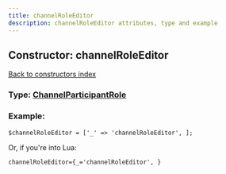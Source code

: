```yaml
---
title: channelRoleEditor
description: channelRoleEditor attributes, type and example
---
```

## Constructor: channelRoleEditor  
[Back to constructors index](index.md)






### Type: [ChannelParticipantRole](../types/ChannelParticipantRole.md)


### Example:

```
$channelRoleEditor = ['_' => 'channelRoleEditor', ];
```  

Or, if you're into Lua:  


```
channelRoleEditor={_='channelRoleEditor', }

```


